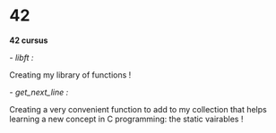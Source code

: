 # 42

**42 cursus**

*- libft :*

Creating my library of functions !

*- get_next_line :*

Creating a very convenient function to add to my collection that helps learning a new concept in C programming: the static vairables !
